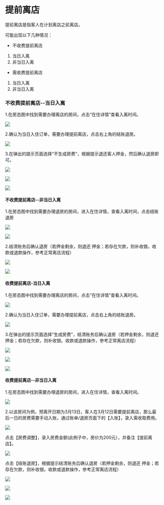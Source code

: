 # 提前离店

提前离店是指客人在计划离店之前离店。

可能出现以下几种情况：

* 不收费提前离店

1. 当日入离
2. 非当日入离

* 需收费提前离店

1. 当日入离
2. 非当日入离

### 不收费提前离店--当日入离

1.在房态图中找到需要办理离店的房间，点击“在住详情”查看入离时间。

![](../../.gitbook/assets/image%20%28306%29.png)

2.确认为当日入住订单，需要办理提前离店，点击右上角的结账退房。

![](../../.gitbook/assets/image%20%28785%29.png)

3.在弹出的提示页面选择“不生成房费”，根据提示退还客人押金，然后确认退房即可。

![](../../.gitbook/assets/image%20%28539%29.png)

![](../../.gitbook/assets/image%20%28516%29.png)

![](../../.gitbook/assets/image%20%28527%29.png)

#### 不收费提前离店--非当日入离

1.在房态图中找到需要办理退房的房间，进入在住详情，查看入离时间，点击结账退房

![](../../.gitbook/assets/image%20%28596%29.png)

![](../../.gitbook/assets/image%20%283%29.png)

2.结清账务后确认退房（若押金剩余，则退还 押金；若存在欠款，则补收银。收款或退款操作，参考正常离店流程）

![](../../.gitbook/assets/image%20%28522%29.png)

![](../../.gitbook/assets/image%20%28527%29.png)

#### 收费提前离店-当日入离

1.在房态图中找到需要办理离店的房间，点击“在住详情”查看入离时间。

![](../../.gitbook/assets/image%20%28306%29.png)

2.确认为当日入住订单，需要办理提前离店，点击右上角的结账退房。

![](../../.gitbook/assets/image%20%28785%29.png)

3.在弹出的提示页面选择“生成房费”，结清账务后确认退房（若押金剩余，则退还 押金；若存在欠款，则补收银。收款或退款操作，参考正常离店流程）

![](../../.gitbook/assets/image%20%2850%29.png)

![](../../.gitbook/assets/image%20%28522%29.png)

![](../../.gitbook/assets/image%20%28527%29.png)

#### 收费提前离店--非当日入离

1.在房态图中找到需要办理退房的房间，进入在住详情，查看入离时间。

![](../../.gitbook/assets/image%20%2816%29.png)

2.以该房间为例，预离开日期为3月13日，客人在3月12日需要提前离店，那么最后一日的房费需要手动入账，通过账单/退房页面下的【入账】，录入需收取费用。

![](../../.gitbook/assets/image%20%28807%29.png)

点击【房费调整】，录入房费金额\(此例子中，房价为200元），并备注【提前离店】。

![](../../.gitbook/assets/image%20%28505%29.png)

  
点击【结账退房】，根据提示结清账务后确认退房（若押金剩余，则退还 押金；若存在欠款，则补收银。收款或退款操作，参考正常离店流程）

![](../../.gitbook/assets/image%20%28455%29.png)

![](../../.gitbook/assets/image%20%28657%29.png)

![](../../.gitbook/assets/image%20%28576%29.png)

